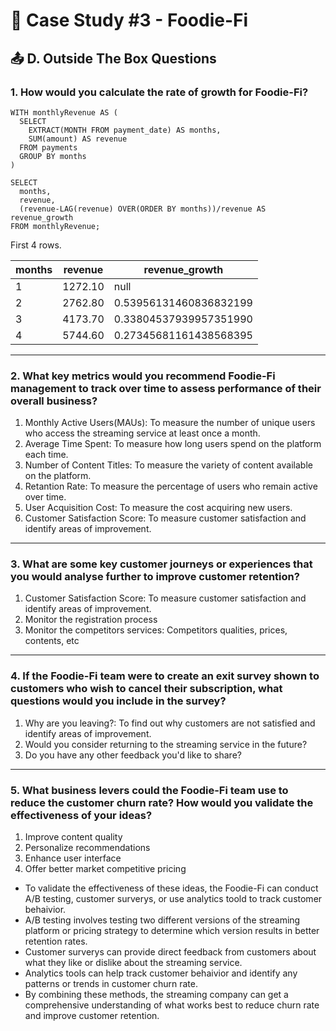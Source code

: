 # 🥑 Case Study #3 - Foodie-Fi
## 📤 D. Outside The Box Questions
### 1. How would you calculate the rate of growth for Foodie-Fi?

```TSQL
WITH monthlyRevenue AS (
  SELECT 
    EXTRACT(MONTH FROM payment_date) AS months,
    SUM(amount) AS revenue
  FROM payments
  GROUP BY months
)

SELECT 
  months,
  revenue,
  (revenue-LAG(revenue) OVER(ORDER BY months))/revenue AS revenue_growth
FROM monthlyRevenue;
```

First 4 rows.

| months | revenue | revenue_growth         |
|--------|---------|------------------------|
| 1      | 1272.10 | null                   |
| 2      | 2762.80 | 0.53956131460836832199 |
| 3      | 4173.70 | 0.33804537939957351990 |
| 4      | 5744.60 | 0.27345681161438568395 |

---

### 2. What key metrics would you recommend Foodie-Fi management to track over time to assess performance of their overall business?

1. Monthly Active Users(MAUs): To measure the number of unique users who access the streaming service at least once a month.
2. Average Time Spent: To measure how long users spend on the platform each time.
3. Number of Content Titles: To measure the variety of content available on the platform.
4. Retantion Rate: To measure the percentage of users who remain active over time.
5. User Acquisition Cost: To measure the cost acquiring new users.
6. Customer Satisfaction Score: To measure customer satisfaction and identify areas of improvement.

---

### 3. What are some key customer journeys or experiences that you would analyse further to improve customer retention?

1. Customer Satisfaction Score: To measure customer satisfaction and identify areas of improvement.
2. Monitor the registration process
3. Monitor the competitors services: Competitors qualities, prices, contents, etc

---

### 4. If the Foodie-Fi team were to create an exit survey shown to customers who wish to cancel their subscription, what questions would you include in the survey?

1. Why are you leaving?: To find out why customers are not satisfied and identify areas of improvement.
2. Would you consider returning to the streaming service in the future? 
3. Do you have any other feedback you'd like to share?

---

### 5. What business levers could the Foodie-Fi team use to reduce the customer churn rate? How would you validate the effectiveness of your ideas?

1. Improve content quality
2. Personalize recommendations
3. Enhance user interface
4. Offer better market competitive pricing

* To validate the effectiveness of these ideas, the Foodie-Fi can conduct A/B testing, customer surverys, or use analytics toold to track customer behaivior. 
* A/B testing involves testing two different versions of the streaming platform or pricing strategy to determine which version results in better retention rates. 
* Customer surverys can provide direct feedback from customers about what they like or dislike about the streaming service. 
* Analytics tools can help track customer behaivior and identify any patterns or trends in customer churn rate. 
* By combining these methods, the streaming company can get a comprehensive understanding of what works best to reduce churn rate and improve customer retention. 

